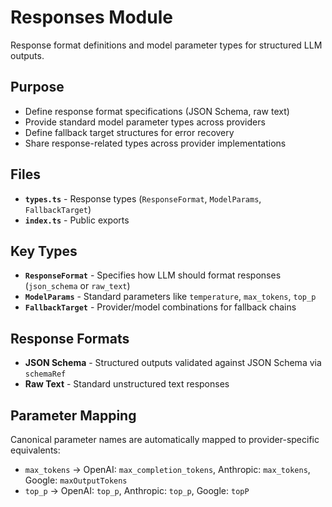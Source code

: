 # Responses Module

Response format definitions and model parameter types for structured LLM outputs.

## Purpose

- Define response format specifications (JSON Schema, raw text)
- Provide standard model parameter types across providers
- Define fallback target structures for error recovery
- Share response-related types across provider implementations

## Files

- **`types.ts`** - Response types (`ResponseFormat`, `ModelParams`, `FallbackTarget`)
- **`index.ts`** - Public exports

## Key Types

- **`ResponseFormat`** - Specifies how LLM should format responses (`json_schema` or `raw_text`)
- **`ModelParams`** - Standard parameters like `temperature`, `max_tokens`, `top_p`
- **`FallbackTarget`** - Provider/model combinations for fallback chains

## Response Formats

- **JSON Schema** - Structured outputs validated against JSON Schema via `schemaRef`
- **Raw Text** - Standard unstructured text responses

## Parameter Mapping

Canonical parameter names are automatically mapped to provider-specific equivalents:
- `max_tokens` → OpenAI: `max_completion_tokens`, Anthropic: `max_tokens`, Google: `maxOutputTokens`
- `top_p` → OpenAI: `top_p`, Anthropic: `top_p`, Google: `topP`